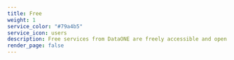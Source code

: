 ```yaml
---
title: Free
weight: 1
service_color: "#79a4b5"
service_icon: users
description: Free services from DataONE are freely accessible and open to the public
render_page: false
---
```

